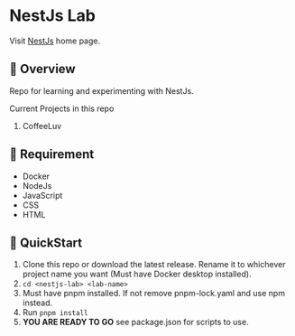 # NestJs Lab

Visit [NestJs](https://nestjs.com/) home page.

## :balloon: Overview

Repo for learning and experimenting with NestJs.

Current Projects in this repo

1. CoffeeLuv

## :anger: Requirement

- Docker
- NodeJs
- JavaScript
- CSS
- HTML

## :scroll: QuickStart

1. Clone this repo or download the latest release. Rename it to whichever project name you want (Must have Docker desktop installed).
2. `cd <nestjs-lab> <lab-name>`
3. Must have pnpm installed. If not remove pnpm-lock.yaml and use npm instead.
4. Run `pnpm install`
5. **YOU ARE READY TO GO** see package.json for scripts to use.

